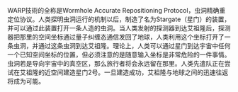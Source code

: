 WARP技術的全称是Wormhole Accurate Repositioning Protocol，虫洞精确重定位协议。人类探明虫洞运行的机制以后，制造了名为Stargate（星门）的装置，并可以通过此装置打开一条人造的虫洞。当人类发射的探测器到达艾祖隆后，探测器把那里的空间坐标通过量子纠缠态通信发回了地球，人类利用这个坐标打开了一条虫洞，并通过这条虫洞到达艾祖隆。理论上，人类可以通过星门到达宇宙中任何一个已知空间坐标的位置，但必须注意的是随意输入坐标是非常危险的一件事情。虫洞若是导向宇宙中的真空区，那么旅行者将会永远留在那里。人类先遣队正在尝试在艾祖隆的近空间建造星门2号。一旦建造成功，艾祖隆与地球之间的迅速往返将成为可能。
